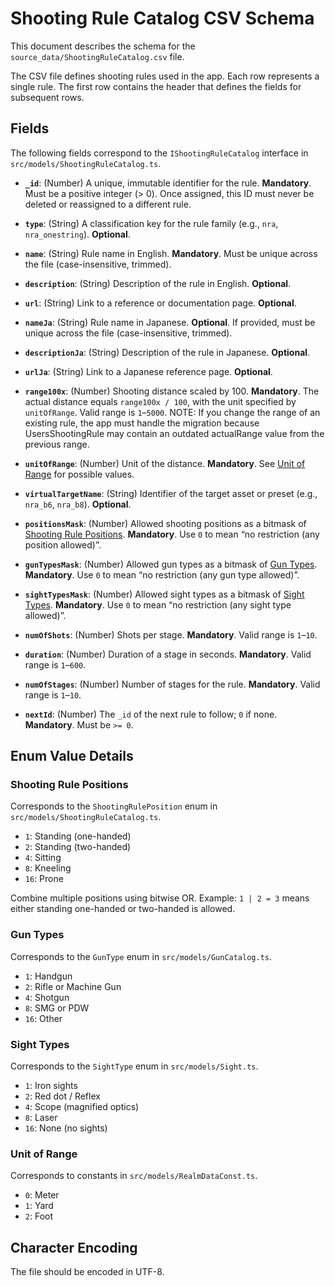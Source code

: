 # Shooting Rule Catalog CSV Schema

This document describes the schema for the `source_data/ShootingRuleCatalog.csv` file.

The CSV file defines shooting rules used in the app. Each row represents a single rule. The first row contains the header that defines the fields for subsequent rows.

## Fields

The following fields correspond to the `IShootingRuleCatalog` interface in `src/models/ShootingRuleCatalog.ts`.

* **`_id`**: (Number) A unique, immutable identifier for the rule. **Mandatory**. Must be a positive integer (> 0). Once assigned, this ID must never be deleted or reassigned to a different rule.

* **`type`**: (String) A classification key for the rule family (e.g., `nra`, `nra_onestring`). **Optional**.

* **`name`**: (String) Rule name in English. **Mandatory**. Must be unique across the file (case-insensitive, trimmed).
* **`description`**: (String) Description of the rule in English. **Optional**.
* **`url`**: (String) Link to a reference or documentation page. **Optional**.

* **`nameJa`**: (String) Rule name in Japanese. **Optional**. If provided, must be unique across the file (case-insensitive, trimmed).
* **`descriptionJa`**: (String) Description of the rule in Japanese. **Optional**.
* **`urlJa`**: (String) Link to a Japanese reference page. **Optional**.

* **`range100x`**: (Number) Shooting distance scaled by 100. **Mandatory**. The actual distance equals `range100x / 100`, with the unit specified by `unitOfRange`. Valid range is `1`–`5000`.
NOTE: If you change the range of an existing rule, the app must handle the migration because UsersShootingRule may contain an outdated actualRange value from the previous range.
* **`unitOfRange`**: (Number) Unit of the distance. **Mandatory**. See [Unit of Range](#unit-of-range) for possible values.

* **`virtualTargetName`**: (String) Identifier of the target asset or preset (e.g., `nra_b6`, `nra_b8`). **Optional**.

* **`positionsMask`**: (Number) Allowed shooting positions as a bitmask of [Shooting Rule Positions](#shooting-rule-positions). **Mandatory**. Use `0` to mean “no restriction (any position allowed)”.
* **`gunTypesMask`**: (Number) Allowed gun types as a bitmask of [Gun Types](#gun-types). **Mandatory**. Use `0` to mean “no restriction (any gun type allowed)”.
* **`sightTypesMask`**: (Number) Allowed sight types as a bitmask of [Sight Types](#sight-types). **Mandatory**. Use `0` to mean “no restriction (any sight type allowed)”.

* **`numOfShots`**: (Number) Shots per stage. **Mandatory**. Valid range is `1`–`10`.
* **`duration`**: (Number) Duration of a stage in seconds. **Mandatory**. Valid range is `1`–`600`.
* **`numOfStages`**: (Number) Number of stages for the rule. **Mandatory**. Valid range is `1`–`10`.
* **`nextId`**: (Number) The `_id` of the next rule to follow; `0` if none. **Mandatory**. Must be `>= 0`.

## Enum Value Details

### Shooting Rule Positions

Corresponds to the `ShootingRulePosition` enum in `src/models/ShootingRuleCatalog.ts`.

* `1`: Standing (one-handed)
* `2`: Standing (two-handed)
* `4`: Sitting
* `8`: Kneeling
* `16`: Prone

Combine multiple positions using bitwise OR. Example: `1 | 2 = 3` means either standing one-handed or two-handed is allowed.

### Gun Types

Corresponds to the `GunType` enum in `src/models/GunCatalog.ts`.

* `1`: Handgun
* `2`: Rifle or Machine Gun
* `4`: Shotgun
* `8`: SMG or PDW
* `16`: Other

### Sight Types

Corresponds to the `SightType` enum in `src/models/Sight.ts`.

* `1`: Iron sights
* `2`: Red dot / Reflex
* `4`: Scope (magnified optics)
* `8`: Laser
* `16`: None (no sights)

### Unit of Range

Corresponds to constants in `src/models/RealmDataConst.ts`.

* `0`: Meter
* `1`: Yard
* `2`: Foot

## Character Encoding

The file should be encoded in UTF-8.

